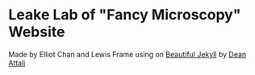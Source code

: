 # Leake Lab of "Fancy Microscopy" Website

Made by Elliot Chan and Lewis Frame using on [Beautiful Jekyll](https://beautifuljekyll.com/) by [Dean Attali](https://deanattali.com)

